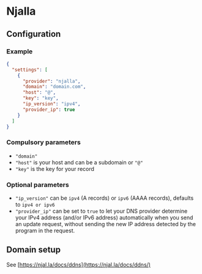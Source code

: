 # Njalla

## Configuration

### Example

```json
{
  "settings": [
    {
      "provider": "njalla",
      "domain": "domain.com",
      "host": "@",
      "key": "key",
      "ip_version": "ipv4",
      "provider_ip": true
    }
  ]
}
```

### Compulsory parameters

- `"domain"`
- `"host"` is your host and can be a subdomain or `"@"`
- `"key"` is the key for your record

### Optional parameters

- `"ip_version"` can be `ipv4` (A records) or `ipv6` (AAAA records), defaults to `ipv4 or ipv6`
- `"provider_ip"` can be set to `true` to let your DNS provider determine your IPv4 address (and/or IPv6 address) automatically when you send an update request, without sending the new IP address detected by the program in the request.

## Domain setup

See [https://njal.la/docs/ddns](https://njal.la/docs/ddns/)
